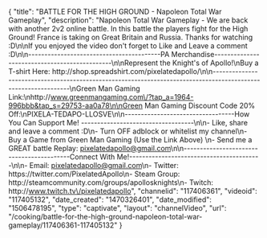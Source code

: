 {
    "title": "BATTLE FOR THE HIGH GROUND - Napoleon Total War Gameplay",
    "description": "Napoleon Total War Gameplay - We are back with another 2v2 online battle.  In this battle the players fight for the High Ground!  France is taking on Great Britain and Russia.  Thanks for watching :D\n\nIf you enjoyed the video don't forget to Like and Leave a comment :D\n\n-----------------------------------------PA Merchandise----------------------------------------------\n\nRepresent the Knight's of Apollo!\nBuy a T-shirt Here: http:\/\/shop.spreadshirt.com\/pixelatedapollo\/\n\n---------------------------------------------------------------------------------------------------------------\nGreen Man Gaming Link:\nhttp:\/\/www.greenmangaming.com\/?tap_a=1964-996bbb&tap_s=29753-aa0a78\n\nGreen Man Gaming Discount Code 20% Off:\nPIXELA-TEDAPO-LLOSVE\n\n----------------------------------How You Can Support Me! -----------------------------------\n\n- Like, share and leave a comment :D\n- Turn OFF adblock or whitelist my channel\n- Buy a Game from Green Man Gaming (Use the Link Above) \n- Send me a GREAT battle Replay: pixelatedapollo@gmail.com\n\n------------------------------------------Connect With Me!-----------------------------------------\n\n- Email: pixelatedapollo@gmail.com\n- Twitter: https:\/\/twitter.com\/PixelatedApollo\n- Steam Group:  http:\/\/steamcommunity.com\/groups\/apollosknights\n- Twitch: http:\/\/www.twitch.tv\/pixelatedapollo",
    "channelid": "117406361",
    "videoid": "117405132",
    "date_created": "1470326401",
    "date_modified": "1506478195",
    "type": "captivate",
    "layout": "channelVideo",
    "url": "\/cooking\/battle-for-the-high-ground-napoleon-total-war-gameplay\/117406361-117405132"
}